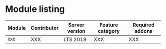 # Module listing

Module | Contributor | Server version | Feature category | Required addons
--- | --- | --- | --- | ---
`XXX` | XXX  | LTS 2019 | XXX  | XXX

